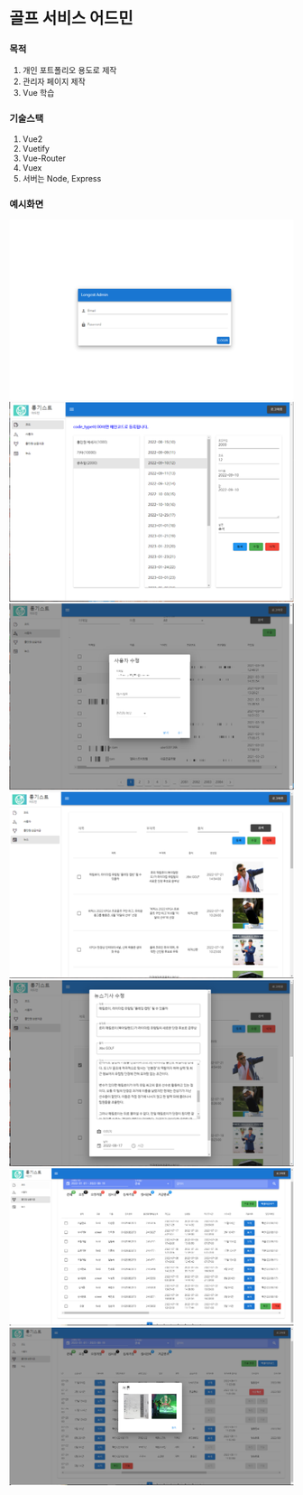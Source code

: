 # 골프 서비스 어드민

### 목적

1. 개인 포트폴리오 용도로 제작
2. 관리자 페이지 제작
3. Vue 학습

### 기술스택

1. Vue2
2. Vuetify
3. Vue-Router
4. Vuex
5. 서버는 Node, Express

### 예시화면

![로그인](./capture/login.PNG)
![코드](./capture/code.PNG)
![사용자](./capture/user.PNG)
![뉴스1](./capture/news.PNG)
![뉴스2](./capture/news2.PNG)
![홀인원상금지급1](./capture/holeinone.PNG)
![홀인원상금지급2](./capture/holeinone2.PNG)
